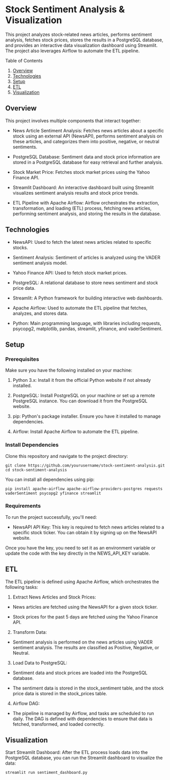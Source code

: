 # Stock Sentiment Analysis & Visualization
This project analyzes stock-related news articles, performs sentiment analysis, fetches stock prices, stores the results in a PostgreSQL database, and provides an interactive data visualization dashboard using Streamlit. The project also leverages Airflow to automate the ETL pipeline.


Table of Contents
1. [Overview](#overview)
2. [Technologies](#technologies)
4. [Setup](#setup)
5. [ETL](#etl)
6. [Visualization](#visualization)


## Overview
This project involves multiple components that interact together:

- News Article Sentiment Analysis: Fetches news articles about a specific stock using an external API (NewsAPI), performs sentiment analysis on these articles, and categorizes them into positive, negative, or neutral sentiments.

- PostgreSQL Database: Sentiment data and stock price information are stored in a PostgreSQL database for easy retrieval and further analysis.

- Stock Market Price: Fetches stock market prices using the Yahoo Finance API.

- Streamlit Dashboard: An interactive dashboard built using Streamlit visualizes sentiment analysis results and stock price trends.

- ETL Pipeline with Apache Airflow: Airflow orchestrates the extraction, transformation, and loading (ETL) process, fetching news articles, performing sentiment analysis, and storing the results in the database.

## Technologies
- NewsAPI: Used to fetch the latest news articles related to specific stocks.

- Sentiment Analysis: Sentiment of articles is analyzed using the VADER sentiment analysis model.

- Yahoo Finance API: Used to fetch stock market prices.

- PostgreSQL: A relational database to store news sentiment and stock price data.

- Streamlit: A Python framework for building interactive web dashboards.

- Apache Airflow: Used to automate the ETL pipeline that fetches, analyzes, and stores data.

- Python: Main programming language, with libraries including requests, psycopg2, matplotlib, pandas, streamlit, yfinance, and vaderSentiment.

## Setup
### Prerequisites
Make sure you have the following installed on your machine:

1. Python 3.x: Install it from the official Python website if not already installed.

2. PostgreSQL: Install PostgreSQL on your machine or set up a remote PostgreSQL instance. You can download it from the PostgreSQL website.

3. pip: Python's package installer. Ensure you have it installed to manage dependencies.

4. Airflow: Install Apache Airflow to automate the ETL pipeline.

### Install Dependencies
Clone this repository and navigate to the project directory:
```
git clone https://github.com/yourusername/stock-sentiment-analysis.git
cd stock-sentiment-analysis
```

You can install all dependencies using pip:

```
pip install apache-airflow apache-airflow-providers-postgres requests vaderSentiment psycopg2 yfinance streamlit
```


### Requirements
To run the project successfully, you'll need:

- NewsAPI API Key: This key is required to fetch news articles related to a specific stock ticker. You can obtain it by signing up on the NewsAPI website.

Once you have the key, you need to set it as an environment variable or update the code with the key directly in the NEWS_API_KEY variable.








## ETL
The ETL pipeline is defined using Apache Airflow, which orchestrates the following tasks:

1. Extract News Articles and Stock Prices:

- News articles are fetched using the NewsAPI for a given stock ticker.

- Stock prices for the past 5 days are fetched using the Yahoo Finance API.

2. Transform Data:

- Sentiment analysis is performed on the news articles using VADER sentiment analysis. The results are classified as Positive, Negative, or Neutral.

3. Load Data to PostgreSQL:

- Sentiment data and stock prices are loaded into the PostgreSQL database.

- The sentiment data is stored in the stock_sentiment table, and the stock price data is stored in the stock_prices table.

4. Airflow DAG:

- The pipeline is managed by Airflow, and tasks are scheduled to run daily. The DAG is defined with dependencies to ensure that data is fetched, transformed, and loaded correctly.

## Visualization
Start Streamlit Dashboard: After the ETL process loads data into the PostgreSQL database, you can run the Streamlit dashboard to visualize the data:
```
streamlit run sentiment_dashboard.py
```
